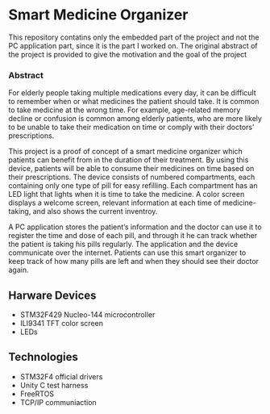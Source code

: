 # Smart Medicine Organizer

This repository contatins only the embedded part of the project and not the PC application part, since it is the part I worked on. The original abstract of the project is provided to give the motivation and the goal of the project

### Abstract

For elderly people taking multiple medications every day, it can be difficult to remember when or what medicines the patient should take. It is common to take medicine at the wrong time. For example, age-related memory decline or confusion is common among elderly patients, who are more likely to be unable to take their medication on time or comply with their doctors’ prescriptions.

This project is a proof of concept of a smart medicine organizer which patients can benefit from in the duration of their treatment. By using this device, patients will be able to consume their medicines on time based on their prescriptions. The device consists of numbered compartments, each containing only one type of pill for easy refilling. Each compartment has an LED light that lights when it is time to take the medicine. A color screen displays a welcome screen, relevant information at each time of medicine-taking, and also shows the current inventroy.

A PC application stores the patient’s information and the doctor can use it to register the time and dose of each pill, and through it he can track whether the patient is taking his pills regularly. The application and the device communicate over the internet. Patients can use this smart organizer to keep track of how many pills are left and when
they should see their doctor again.

## Harware Devices

- STM32F429 Nucleo-144 microcontroller
- ILI9341 TFT color screen
- LEDs

## Technologies
- STM32F4 official drivers
- Unity C test harness
- FreeRTOS
- TCP/IP communiaction
